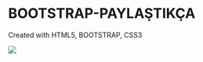 <h1> BOOTSTRAP-PAYLAŞTIKÇA </h1>

<p> Created with <span> HTML5, BOOTSTRAP, CSS3</span> </p>

![](screen.gif)
